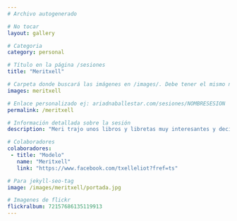 ```yaml
---
# Archivo autogenerado

# No tocar
layout: gallery

# Categoria
category: personal

# Título en la página /sesiones
title: "Meritxell"

# Carpeta donde buscará las imágenes en /images/. Debe tener el mismo nombre y sin espacios
images: meritxell

# Enlace personalizado ej: ariadnaballestar.com/sesiones/NOMBRESESION
permalink: /meritxell

# Información detallada sobre la sesión
description: "Meri trajo unos libros y libretas muy interesantes y decidimos utilizarlos en su sesión. La mezcla entre cultura y belleza es preciosa, ¿no creéis?"

# Colaboradores
colaboradores:
 - title: "Modelo"
   name: "Meritxell"
   link: "https://www.facebook.com/txelleliot?fref=ts"

# Para jekyll-seo-tag
image: /images/meritxell/portada.jpg

# Imagenes de flickr
flickralbum: 72157686135119913
---
```

